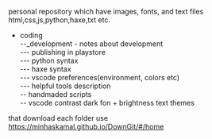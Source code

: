 personal repository which have images, fonts, and text files html,css,js,python,haxe,txt etc.

- coding  
--_development - notes about development  
--- publishing in playstore  
--- python syntax  
--- haxe syntax  
--- vscode preferences(environment, colors etc)  
--- helpful tools description  
-- handmaded scripts  
-- vscode contrast dark fon + brightness text themes  

that download each folder use https://minhaskamal.github.io/DownGit/#/home
